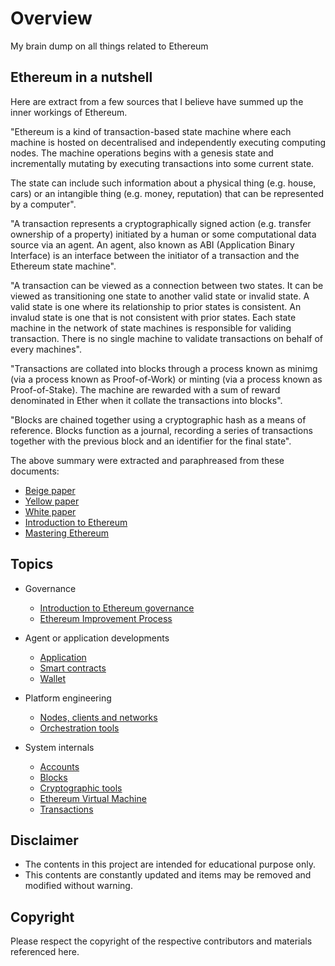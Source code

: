 # Overview

My brain dump on all things related to Ethereum

## Ethereum in a nutshell

Here are extract from a few sources that I believe have summed up the inner workings of Ethereum.

"Ethereum is a kind of transaction-based state machine where each machine is hosted on decentralised and independently executing computing nodes. The machine operations begins with a genesis state and incrementally mutating by executing transactions into some current state.

The state can include such information about a physical thing (e.g. house, cars) or an intangible thing (e.g. money, reputation) that can be represented by a computer".

"A transaction represents a cryptographically signed action (e.g. transfer ownership of a property) initiated by a human or some computational data source via an agent. An agent, also known as ABI (Application Binary Interface) is an interface between the initiator of a transaction and the Ethereum state machine".

"A transaction can be viewed as a connection between two states. It can be viewed as transitioning one state to another valid state or invalid state. A valid state is one where its relationship to prior states is consistent. An invalud state is one that is not consistent with prior states. Each state machine in the network of state machines is responsible for validing transaction. There is no single machine to validate transactions on behalf of every machines".

"Transactions are collated into blocks through a process known as minimg (via a process known as Proof-of-Work) or minting (via a process known as Proof-of-Stake). The machine are rewarded with a sum of reward denominated in Ether when it collate the transactions into blocks".

"Blocks are chained together using a cryptographic hash as a means of reference. Blocks function as a journal, recording a series of transactions together with the previous block and an identifier for the final state".

The above summary were extracted and paraphreased from these documents:

* [Beige paper](https://github.com/chronaeon/beigepaper/blob/master/beigepaper.pdf)
* [Yellow paper](https://ethereum.github.io/yellowpaper/paper.pdf)
* [White paper](https://ethereum.org/en/whitepaper/)
* [Introduction to Ethereum](https://ethereum.org/en/developers/docs/intro-to-ethereum/)
* [Mastering Ethereum](https://cypherpunks-core.github.io/ethereumbook/)

## Topics

* Governance
    * [Introduction to Ethereum governance](https://arvanaghi.com/blog/explaining-the-genesis-block-in-ethereum/)
    * [Ethereum Improvement Process](https://eips.ethereum.org/all)

* Agent or application developments
    * [Application](./docs/app.md)
    * [Smart contracts](./docs/smart.md)
    * [Wallet](./docs/wallets.md)

* Platform engineering
    * [Nodes, clients and networks](./docs/network.md)
    * [Orchestration tools](./docs/orchtool.md)

* System internals
    * [Accounts](./docs/acct.md)
    * [Blocks](./docs/blocks.md)
    * [Cryptographic tools](./docs/crypto.md)
    * [Ethereum Virtual Machine](./docs/evm.md)
    * [Transactions](./docs/txn.md)

## Disclaimer

* The contents in this project are intended for educational purpose only.
* This contents are constantly updated and items may be removed and modified without warning.

## Copyright

Please respect the copyright of the respective contributors and materials referenced here.